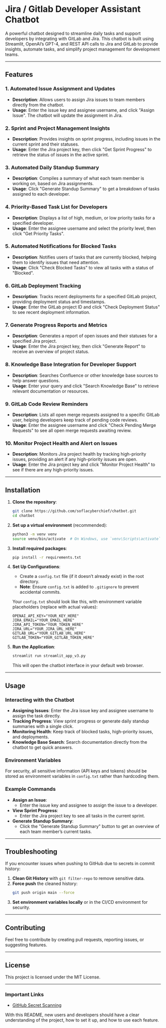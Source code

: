 
# Jira / Gitlab Developer Assistant Chatbot

A powerful chatbot designed to streamline daily tasks and support developers by integrating with GitLab and Jira. This chatbot is built using Streamlit, OpenAI’s GPT-4, and REST API calls to Jira and GitLab to provide insights, automate tasks, and simplify project management for development teams.

---

## Features

### 1. **Automated Issue Assignment and Updates**
   - **Description**: Allows users to assign Jira issues to team members directly from the chatbot.
   - **Usage**: Enter the issue key and assignee username, and click "Assign Issue". The chatbot will update the assignment in Jira.

### 2. **Sprint and Project Management Insights**
   - **Description**: Provides insights on sprint progress, including issues in the current sprint and their statuses.
   - **Usage**: Enter the Jira project key, then click "Get Sprint Progress" to retrieve the status of issues in the active sprint.

### 3. **Automated Daily Standup Summary**
   - **Description**: Compiles a summary of what each team member is working on, based on Jira assignments.
   - **Usage**: Click "Generate Standup Summary" to get a breakdown of tasks assigned to each developer.

### 4. **Priority-Based Task List for Developers**
   - **Description**: Displays a list of high, medium, or low priority tasks for a specified developer.
   - **Usage**: Enter the assignee username and select the priority level, then click "Get Priority Tasks".

### 5. **Automated Notifications for Blocked Tasks**
   - **Description**: Notifies users of tasks that are currently blocked, helping them to identify issues that need attention.
   - **Usage**: Click "Check Blocked Tasks" to view all tasks with a status of "Blocked".

### 6. **GitLab Deployment Tracking**
   - **Description**: Tracks recent deployments for a specified GitLab project, providing deployment status and timestamps.
   - **Usage**: Enter the GitLab project ID and click "Check Deployment Status" to see recent deployment information.

### 7. **Generate Progress Reports and Metrics**
   - **Description**: Generates a report of open issues and their statuses for a specified Jira project.
   - **Usage**: Enter the Jira project key, then click "Generate Report" to receive an overview of project status.

### 8. **Knowledge Base Integration for Developer Support**
   - **Description**: Searches Confluence or other knowledge base sources to help answer questions.
   - **Usage**: Enter your query and click "Search Knowledge Base" to retrieve relevant documentation or resources.

### 9. **GitLab Code Review Reminders**
   - **Description**: Lists all open merge requests assigned to a specific GitLab user, helping developers keep track of pending code reviews.
   - **Usage**: Enter the assignee username and click "Check Pending Merge Requests" to see all open merge requests awaiting review.

### 10. **Monitor Project Health and Alert on Issues**
   - **Description**: Monitors Jira project health by tracking high-priority issues, providing an alert if any high-priority issues are open.
   - **Usage**: Enter the Jira project key and click "Monitor Project Health" to see if there are any high-priority issues.

---

## Installation

1. **Clone the repository**:
   ```bash
   git clone https://github.com/soflacyberchief/chatbot.git
   cd chatbot
   ```

2. **Set up a virtual environment** (recommended):
   ```bash
   python3 -m venv venv
   source venv/bin/activate  # On Windows, use `venv\Scripts\activate`
   ```

3. **Install required packages**:
   ```bash
   pip install -r requirements.txt
   ```

4. **Set Up Configurations**:
   - Create a `config.txt` file (if it doesn’t already exist) in the root directory.
   - **Note**: Ensure `config.txt` is added to `.gitignore` to prevent accidental commits.

   Your `config.txt` should look like this, with environment variable placeholders (replace with actual values):
   ```plaintext
   OPENAI_API_KEY="YOUR_KEY_HERE"
   JIRA_EMAIL="YOUR_EMAIL_HERE"
   JIRA_API_TOKEN="YOUR_TOKEN_HERE"
   JIRA_URL="YOUR_JIRA_URL_HERE"
   GITLAB_URL="YOUR_GITLAB_URL_HERE"
   GITLAB_TOKEN="YOUR_GITLAB_TOKEN_HERE"
   ```

5. **Run the Application**:
   ```bash
   streamlit run streamlit_app_v3.py
   ```

   This will open the chatbot interface in your default web browser.

---

## Usage

### Interacting with the Chatbot

- **Assigning Issues**: Enter the Jira issue key and assignee username to assign the task directly.
- **Tracking Progress**: View sprint progress or generate daily standup summaries with a single click.
- **Monitoring Health**: Keep track of blocked tasks, high-priority issues, and deployments.
- **Knowledge Base Search**: Search documentation directly from the chatbot to get quick answers.

### Environment Variables

For security, all sensitive information (API keys and tokens) should be stored as environment variables in `config.txt` rather than hardcoding them.

### Example Commands

- **Assign an Issue**:
  - Enter the issue key and assignee to assign the issue to a developer.
- **View Sprint Progress**:
  - Enter the Jira project key to see all tasks in the current sprint.
- **Generate Standup Summary**:
  - Click the "Generate Standup Summary" button to get an overview of each team member’s current tasks.

---

## Troubleshooting

If you encounter issues when pushing to GitHub due to secrets in commit history:
1. **Clean Git History** with `git filter-repo` to remove sensitive data.
2. **Force push** the cleaned history:
   ```bash
   git push origin main --force
   ```
3. **Set environment variables locally** or in the CI/CD environment for security.

---

## Contributing

Feel free to contribute by creating pull requests, reporting issues, or suggesting features.

---

## License

This project is licensed under the MIT License.

---

### Important Links
- [GitHub Secret Scanning](https://docs.github.com/code-security/secret-scanning/working-with-secret-scanning-and-push-protection/working-with-push-protection-from-the-command-line#resolving-a-blocked-push)

With this README, new users and developers should have a clear understanding of the project, how to set it up, and how to use each feature.
